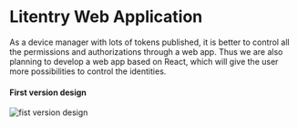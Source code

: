 # Litentry Web Application

As a device manager with lots of tokens published, it is better to control all the permissions and authorizations through a web app. Thus we are also planning to develop a web app based on React, which will give the user more possibilities to control the identities.


#### First version design
![fist version design](https://raw.githubusercontent.com/litentry/litentry-web-app/master/docs/LitentryWeb.png)
